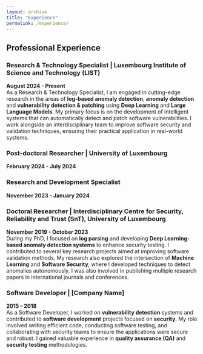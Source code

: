 ```yaml
---
layout: archive
title: "Experience"
permalink: /experience/
---
```


## Professional Experience

### Research & Technology Specialist | Luxembourg Institute of Science and Technology (LIST)  
**August 2024 - Present**  
As a Research & Technology Specialist, I am engaged in cutting-edge research in the areas of **log-based anomaly detection**, **anomaly detection** and **vulnerability detection & patching** using **Deep Learning** and **Large Language Models**. My primary focus is on the development of intelligent systems that can automatically detect and patch software vulnerabilities. I work alongside an interdisciplinary team to improve software security and validation techniques, ensuring their practical application in real-world systems.

### Post-doctoral Researcher | University of Luxembourg ###
**February 2024 - July 2024**

### Research and Development Specialist ###
**November 2023 - January 2024**

### Doctoral Researcher | Interdisciplinary Centre for Security, Reliability and Trust (SnT), University of Luxembourg  
**November 2019 - October 2023**  
During my PhD, I focused on **log parsing** and developing **Deep Learning-based anomaly detection systems** to enhance security testing. I contributed to several key research projects aimed at improving software validation methods. My research also explored the intersection of **Machine Learning** and **Software Security**, where I developed techniques to detect anomalies autonomously. I was also involved in publishing multiple research papers in international journals and conferences.

### Software Developer | [Company Name]  
**2015 - 2018**  
As a Software Developer, I worked on **vulnerability detection** systems and contributed to **software development** projects focused on **security**. My role involved writing efficient code, conducting software testing, and collaborating with security teams to ensure the applications were secure and robust. I gained valuable experience in **quality assurance (QA)** and **security testing** methodologies.
